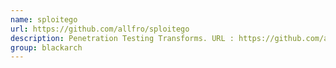 ```yaml
---
name: sploitego
url: https://github.com/allfro/sploitego
description: Penetration Testing Transforms. URL : https://github.com/allfro/sploitego Groups : blackarch blackarch-fuzzer blackarch-scanner
group: blackarch
---
```

